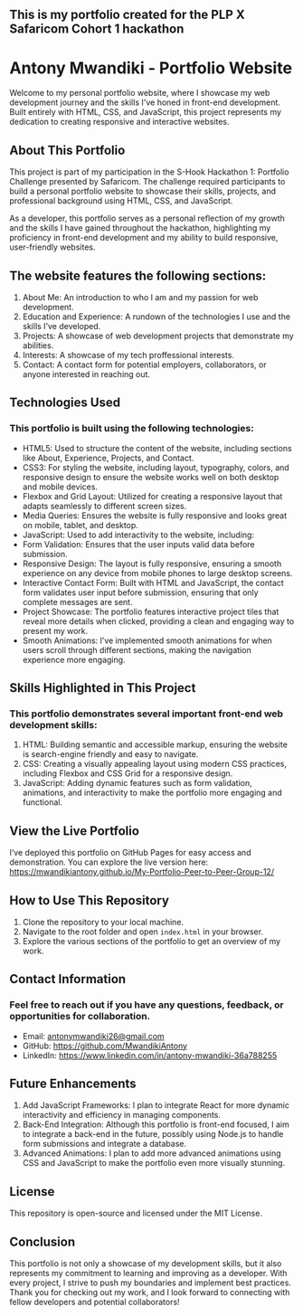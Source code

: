 ## This is my portfolio created for the PLP X Safaricom Cohort 1 hackathon

# Antony Mwandiki - Portfolio Website
Welcome to my personal portfolio website, where I showcase my web development journey and the skills I've honed in front-end development. Built entirely with HTML, CSS, and JavaScript, this project represents my dedication to creating responsive and interactive websites.

## About This Portfolio
This project is part of my participation in the S-Hook Hackathon 1: Portfolio Challenge presented by Safaricom. The challenge required participants to build a personal portfolio website to showcase their skills, projects, and professional background using HTML, CSS, and JavaScript.

As a developer, this portfolio serves as a personal reflection of my growth and the skills I have gained throughout the hackathon, highlighting my proficiency in front-end development and my ability to build responsive, user-friendly websites.

## The website features the following sections:

1. About Me: An introduction to who I am and my passion for web development.
2. Education and Experience: A rundown of the technologies I use and the skills I’ve developed.
3. Projects: A showcase of web development projects that demonstrate my abilities.
4. Interests: A showcase of my tech proffessional interests.
5. Contact: A contact form for potential employers, collaborators, or anyone interested in reaching out.

## Technologies Used
### This portfolio is built using the following technologies:

- HTML5: Used to structure the content of the website, including sections like About, Experience, Projects, and Contact.
- CSS3: For styling the website, including layout, typography, colors, and responsive design to ensure the website works well on both desktop and mobile devices.
- Flexbox and Grid Layout: Utilized for creating a responsive layout that adapts seamlessly to different screen sizes.
- Media Queries: Ensures the website is fully responsive and looks great on mobile, tablet, and desktop.
- JavaScript: Used to add interactivity to the website, including:
- Form Validation: Ensures that the user inputs valid data before submission.
- Responsive Design: The layout is fully responsive, ensuring a smooth experience on any device from mobile phones to large desktop screens.
- Interactive Contact Form: Built with HTML and JavaScript, the contact form validates user input before submission, ensuring that only complete messages are sent.
- Project Showcase: The portfolio features interactive project tiles that reveal more details when clicked, providing a clean and engaging way to present my work.
- Smooth Animations: I’ve implemented smooth animations for when users scroll through different sections, making the navigation experience more engaging.

## Skills Highlighted in This Project
### This portfolio demonstrates several important front-end web development skills:

1. HTML: Building semantic and accessible markup, ensuring the website is search-engine friendly and easy to navigate.
2. CSS: Creating a visually appealing layout using modern CSS practices, including Flexbox and CSS Grid for a responsive design.
3. JavaScript: Adding dynamic features such as form validation, animations, and interactivity to make the portfolio more engaging and functional.

## View the Live Portfolio
I’ve deployed this portfolio on GitHub Pages for easy access and demonstration. 
You can explore the live version here: https://mwandikiantony.github.io/My-Portfolio-Peer-to-Peer-Group-12/

## How to Use This Repository

1. Clone the repository to your local machine.
2. Navigate to the root folder and open `index.html` in your browser.
3. Explore the various sections of the portfolio to get an overview of my work.


## Contact Information
### Feel free to reach out if you have any questions, feedback, or opportunities for collaboration.

- Email: antonymwandiki26@gmail.com
- GitHub: https://github.com/MwandikiAntony
- LinkedIn: https://www.linkedin.com/in/antony-mwandiki-36a788255

## Future Enhancements
1. Add JavaScript Frameworks: I plan to integrate React for more dynamic interactivity and efficiency in managing components.
2. Back-End Integration: Although this portfolio is front-end focused, I aim to integrate a back-end in the future, possibly using Node.js to handle form submissions and integrate a database.
3. Advanced Animations: I plan to add more advanced animations using CSS and JavaScript to make the portfolio even more visually stunning.

## License
This repository is open-source and licensed under the MIT License.

## Conclusion
This portfolio is not only a showcase of my development skills, but it also represents my commitment to learning and improving as a developer. With every project, I strive to push my boundaries and implement best practices. Thank you for checking out my work, and I look forward to connecting with fellow developers and potential collaborators!

